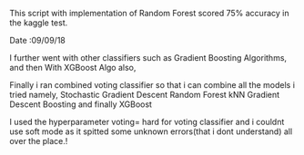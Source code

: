 This script with implementation of Random Forest scored 75% accuracy in the kaggle test.

Date :09/09/18

I further went with other classifiers such as Gradient Boosting Algorithms,
and then With XGBoost Algo also,

Finally i ran combined voting classifier so that i can combine all the models i tried namely,
Stochastic Gradient Descent
Random Forest
kNN
Gradient Descent Boosting
and finally XGBoost

I used the hyperparameter  voting= hard for voting classifier and i couldnt use soft mode as it spitted some unknown errors(that i dont understand) all over the place.!
